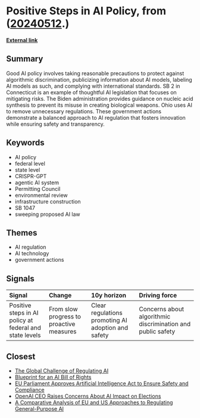 # __Positive Steps in AI Policy__, from ([20240512](https://kghosh.substack.com/p/20240512).)

__[External link](https://hyperdimensional.substack.com/p/what-good-ai-policy-looks-like)__



## Summary

Good AI policy involves taking reasonable precautions to protect against algorithmic discrimination, publicizing information about AI models, labeling AI models as such, and complying with international standards. SB 2 in Connecticut is an example of thoughtful AI legislation that focuses on mitigating risks. The Biden administration provides guidance on nucleic acid synthesis to prevent its misuse in creating biological weapons. Ohio uses AI to remove unnecessary regulations. These government actions demonstrate a balanced approach to AI regulation that fosters innovation while ensuring safety and transparency.

## Keywords

* AI policy
* federal level
* state level
* CRISPR-GPT
* agentic AI system
* Permitting Council
* environmental review
* infrastructure construction
* SB 1047
* sweeping proposed AI law

## Themes

* AI regulation
* AI technology
* government actions

## Signals

| Signal                                                  | Change                                   | 10y horizon                                        | Driving force                                               |
|:--------------------------------------------------------|:-----------------------------------------|:---------------------------------------------------|:------------------------------------------------------------|
| Positive steps in AI policy at federal and state levels | From slow progress to proactive measures | Clear regulations promoting AI adoption and safety | Concerns about algorithmic discrimination and public safety |

## Closest

* [The Global Challenge of Regulating AI](c3301a7146d6814214205c4b43376f17)
* [Blueprint for an AI Bill of Rights](dcddf63f302269a8c3b2f255e4e94c3b)
* [EU Parliament Approves Artificial Intelligence Act to Ensure Safety and Compliance](620cdc3041430333c4c479a471f67fdb)
* [OpenAI CEO Raises Concerns About AI Impact on Elections](fd96f58595786b0820cca21394223a66)
* [A Comparative Analysis of EU and US Approaches to Regulating General-Purpose AI](92c576db749f12173f65323567670895)